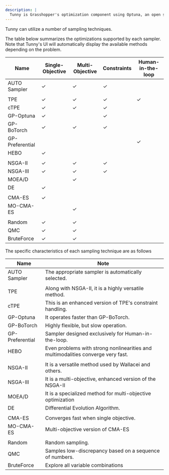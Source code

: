 ```yaml
---
description: |
  Tunny is Grasshopper's optimization component using Optuna, an open source hyperparameter auto-optimization framework.
---
```


Tunny can utilize a number of sampling techniques.

The table below summarizes the optimizations supported by each sampler. Note
that Tunny's UI will automatically display the available methods depending on
the problem.

| Name            | Single-Objective | Multi-Objective | Constraints | Human-in-the-loop |
| --------------- | ---------------- | --------------- | ----------- | ----------------- |
| AUTO Sampler    | ✓                | ✓               | ✓           |                   |
|                 |                  |                 |             |                   |
| TPE             | ✓                | ✓               | ✓           | ✓                 |
| cTPE            | ✓                | ✓               | ✓           |                   |
| GP-Optuna       | ✓                |                 | ✓           |                   |
| GP-BoTorch      | ✓                | ✓               | ✓           |                   |
| GP-Preferential |                  |                 |             | ✓                 |
| HEBO            | ✓                |                 |             |                   |
|                 |                  |                 |             |                   |
| NSGA-II         | ✓                | ✓               | ✓           |                   |
| NSGA-III        | ✓                | ✓               | ✓           |                   |
| MOEA/D          |                  | ✓               |             |                   |
| DE              | ✓                |                 |             |                   |
|                 |                  |                 |             |                   |
| CMA-ES          | ✓                |                 |             |                   |
| MO-CMA-ES       |                  | ✓               |             |                   |
|                 |                  |                 |             |                   |
| Random          | ✓                | ✓               |             |                   |
| QMC             | ✓                | ✓               |             |                   |
| BruteForce      | ✓                | ✓               |             |                   |

The specific characteristics of each sampling technique are as follows

| Name            | Note                                                                             |
| --------------- | -------------------------------------------------------------------------------- |
| AUTO Sampler    | The appropriate sampler is automatically selected.                               |
|                 |                                                                                  |
| TPE             | Along with NSGA-II, it is a highly versatile method.                             |
| cTPE            | This is an enhanced version of TPE's constraint handling.                        |
| GP-Optuna       | It operates faster than GP-BoTorch.                                              |
| GP-BoTorch      | Highly flexible, but slow operation.                                             |
| GP-Preferential | Sampler designed exclusively for Human-in-the-loop.                              |
| HEBO            | Even problems with strong nonlinearities and multimodalities converge very fast. |
|                 |                                                                                  |
| NSGA-II         | It is a versatile method used by Wallacei and others.                            |
| NSGA-III        | It is a multi-objective, enhanced version of the NSGA-II                         |
| MOEA/D          | It is a specialized method for multi-objective optimization                      |
| DE              | Differential Evolution Algorithm.                                                |
|                 |                                                                                  |
| CMA-ES          | Converges fast when single objective.                                            |
| MO-CMA-ES       | Multi-objective version of CMA-ES                                                |
|                 |                                                                                  |
| Random          | Random sampling.                                                                 |
| QMC             | Samples low-discrepancy based on a sequence of numbers.                          |
| BruteForce      | Explore all variable combinations                                                |
